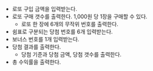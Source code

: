 - 로또 구입 금액을 입력받는다.
- 로또 구매 갯수를 출력한다. 1,000원 당 1장을 구매할 수 있다.
  - 로또 한 장에 6개의 무작위 번호를 출력한다.
- 쉼표로 구분되는 당첨 번호를 6개 입력받는다.
- 보너스 번호를 1개 입력받는다.
- 당첨 결과를 출력한다.
  - 당첨 기준과 당첨 금액, 당첨 갯수를 출력한다.
- 총 수익률을 출력한다.
